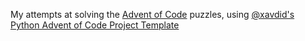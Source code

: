 My attempts at solving the [Advent of Code](https://adventofcode.com/) puzzles, using [@xavdid's Python Advent of Code Project Template](https://github.com/xavdid/advent-of-code-python-template)
